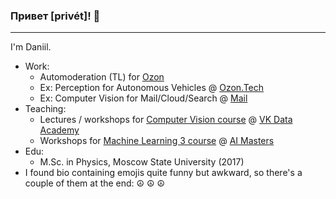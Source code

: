 ### Привет [privét]! 👋
---

I'm Daniil. 

* Work:
  * Automoderation (TL) for [Ozon](https://www.ozon.ru/)
  * Ex: Perception for Autonomous Vehicles @ [Ozon.Tech](https://ozon.dev/)
  * Ex: Computer Vision for Mail/Cloud/Search @ [Mail](https://mail.ru/)
* Teaching:
  * Lectures / workshops for [Computer Vision course](https://github.com/lysukhin/vk-academy-dl-cv) @ [VK Data Academy](https://data.vk.company/)
  * Workshops for [Machine Learning 3 course](https://github.com/lysukhin/ai-masters-ml3-seminars) @ [AI Masters](https://aimasters.ru/ml3)
* Edu:
  * M.Sc. in Physics, Moscow State University (2017)
* I found bio containing emojis quite funny but awkward, so there's a couple of them at the end: ☮️ ☮️ ☮️
